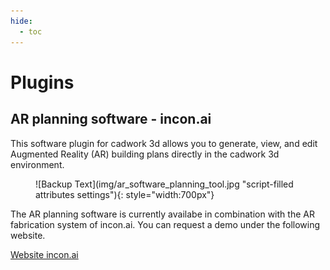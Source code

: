 ```yaml
---
hide:
  - toc
---
```


# Plugins

## AR planning software - incon.ai

This software plugin for cadwork 3d allows you to generate, view, and edit Augmented Reality (AR)
building plans directly in the cadwork 3d environment.

<figure markdown="1">
![Backup Text](img/ar_software_planning_tool.jpg "script-filled attributes settings"){: style="width:700px"}
</figure>

The AR planning software is currently availabe in combination with the AR fabrication system of
incon.ai. You can request a demo under the following website. 

[Website incon.ai](https://incon.ai)


